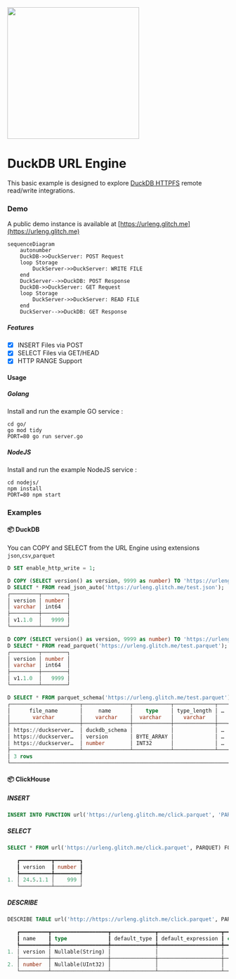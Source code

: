 <img src="https://github.com/user-attachments/assets/f8d31845-98c1-4f8e-b659-90c499818bc6" width=300 />


# DuckDB URL Engine
This basic example is designed to explore [DuckDB HTTPFS](https://duckdb.org/docs/extensions/httpfs/https.html) remote read/write integrations.

### Demo
A public demo instance is available at [https://urleng.glitch.me](https://urleng.glitch.me)


```mermaid
sequenceDiagram
    autonumber
    DuckDB->>DuckServer: POST Request
    loop Storage
        DuckServer->>DuckServer: WRITE FILE
    end
    DuckServer-->>DuckDB: POST Response
    DuckDB->>DuckServer: GET Request
    loop Storage
        DuckServer->>DuckServer: READ FILE
    end
    DuckServer-->>DuckDB: GET Response
```

##### Features
- [x] INSERT Files via POST
- [x] SELECT Files via GET/HEAD
- [x] HTTP RANGE Support

#### Usage
##### Golang
Install and run the example GO service :
```
cd go/
go mod tidy
PORT=80 go run server.go
```
##### NodeJS
Install and run the example NodeJS service :
```
cd nodejs/
npm install
PORT=80 npm start
```

### Examples
#### 📦 DuckDB

You can COPY and SELECT from the URL Engine using extensions `json`,`csv`,`parquet`

```sql
D SET enable_http_write = 1;

D COPY (SELECT version() as version, 9999 as number) TO 'https://urleng.glitch.me/test.json';
D SELECT * FROM read_json_auto('https://urleng.glitch.me/test.json');
┌─────────┬────────┐
│ version │ number │
│ varchar │ int64  │
├─────────┼────────┤
│ v1.1.0  │   9999 │
└─────────┴────────┘

D COPY (SELECT version() as version, 9999 as number) TO 'https://urleng.glitch.me/test.parquet';
D SELECT * FROM read_parquet('https://urleng.glitch.me/test.parquet');
┌─────────┬────────┐
│ version │ number │
│ varchar │ int64  │
├─────────┼────────┤
│ v1.1.0  │   9999 │
└─────────┴────────┘

D SELECT * FROM parquet_schema('https://urleng.glitch.me/test.parquet');
┌──────────────────────┬───────────────┬────────────┬─────────────┬───┬────────────────┬───────┬───────────┬──────────┬──────────────┐
│      file_name       │     name      │    type    │ type_length │ … │ converted_type │ scale │ precision │ field_id │ logical_type │
│       varchar        │    varchar    │  varchar   │   varchar   │   │    varchar     │ int64 │   int64   │  int64   │   varchar    │
├──────────────────────┼───────────────┼────────────┼─────────────┼───┼────────────────┼───────┼───────────┼──────────┼──────────────┤
│ https://duckserver…  │ duckdb_schema │            │             │ … │                │       │           │          │              │
│ https://duckserver…  │ version       │ BYTE_ARRAY │             │ … │ UTF8           │       │           │          │              │
│ https://duckserver…  │ number        │ INT32      │             │ … │ INT_32         │       │           │          │              │
├──────────────────────┴───────────────┴────────────┴─────────────┴───┴────────────────┴───────┴───────────┴──────────┴──────────────┤
│ 3 rows                                                                                                        11 columns (9 shown) │
└────────────────────────────────────────────────────────────────────────────────────────────────────────────────────────────────────┘
```


#### 📦 ClickHouse
##### INSERT
```sql
INSERT INTO FUNCTION url('https://urleng.glitch.me/click.parquet', 'PARQUET', 'column1 String, column2 UInt32') VALUES (version(), 999);
```
##### SELECT
```sql
SELECT * FROM url('https://urleng.glitch.me/click.parquet', PARQUET) FORMAT Pretty;

   ┏━━━━━━━━━━┳━━━━━━━━┓
   ┃ version  ┃ number ┃
   ┡━━━━━━━━━━╇━━━━━━━━┩
1. │ 24.5.1.1 │    999 │
   └──────────┴────────┘
```

##### DESCRIBE
```sql
DESCRIBE TABLE url('http://https://urleng.glitch.me/click.parquet', PARQUET) FORMAT Pretty;

   ┏━━━━━━━━━┳━━━━━━━━━━━━━━━━━━┳━━━━━━━━━━━━━━┳━━━━━━━━━━━━━━━━━━━━┳━━━━━━━━━┳━━━━━━━━━━━━━━━━━━┳━━━━━━━━━━━━━━━━┓
   ┃ name    ┃ type             ┃ default_type ┃ default_expression ┃ comment ┃ codec_expression ┃ ttl_expression ┃
   ┡━━━━━━━━━╇━━━━━━━━━━━━━━━━━━╇━━━━━━━━━━━━━━╇━━━━━━━━━━━━━━━━━━━━╇━━━━━━━━━╇━━━━━━━━━━━━━━━━━━╇━━━━━━━━━━━━━━━━┩
1. │ version │ Nullable(String) │              │                    │         │                  │                │
   ├─────────┼──────────────────┼──────────────┼────────────────────┼─────────┼──────────────────┼────────────────┤
2. │ number  │ Nullable(UInt32) │              │                    │         │                  │                │
   └─────────┴──────────────────┴──────────────┴────────────────────┴─────────┴──────────────────┴────────────────┘
```

